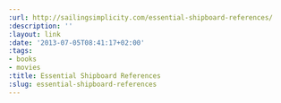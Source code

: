 ```yaml
---
:url: http://sailingsimplicity.com/essential-shipboard-references/
:description: ''
:layout: link
:date: '2013-07-05T08:41:17+02:00'
:tags:
- books
- movies
:title: Essential Shipboard References
:slug: essential-shipboard-references
---
```

